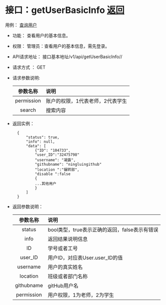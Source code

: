 # 接口：getUserBasicInfo  [返回](../README.md)
用例： [查询用户](../用例/查询用户.md)

- 功能：
    查看用户的基本信息。
    
- 权限：
    管理员：查看用户的基本信息，需先登录。    
    
- API请求地址： 
    接口基本地址/v1/api/getUserBasicInfo/<permission>/<search>

- 请求方式 ：
    GET
      
- 请求参数说明:        

  |参数名称|说明|
  |:---------:|:--------------------------------------------------------|      
  |permission|账户的权限，1代表老师，2代表学生|
  |search|搜索内容|
  
- 返回实例：

        {         
            "status": true,
            "info": null,
            "data": [
                {"ID": "104733",
                "user_ID":"32475798"
                "username": "凝露",
                "githubname": "ningluingithub"
                "location ":"辗转部",
                "disable ":false
                {
                ...其他用户
                }
            ]
        }
 
- 返回参数说明：    
 
  |参数名称|说明|
  |:---------:|:--------------------------------------------------------|      
  |status|bool类型，true表示正确的返回，false表示有错误|
  |info|返回结果说明信息|
  |ID|学号或者工号|
  |user_ID|用户ID，对应表User.user_ID的值|
  |username|用户的真实姓名|  
  |location|班级或者部门名称|
  |githubname|gitHub用户名|
  |permission|用户权限，1为老师，2为学生|